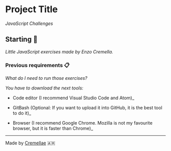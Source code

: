 # Project Title

_JavaScript Challenges_

## Starting 🚀

_Little JavaScript exercises made by Enzo Cremella._

### Previous requirements 📋

_What do I need to run those exercises?_

_You have to download the next tools:_

*  Code editor (I recommend Visual Studio Code and Atom)_

*  GitBash (Optional: If you want to upload it into GitHub, it is the best tool to do it)_

*  Browser (I recommend Google Chrome. Mozilla is not my favourite browser, but it is faster than Chrome)_

---
Made by [Cremellae](https://github.com/cremellae) 🇦🇷
